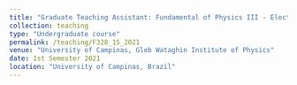 ```yaml
---
title: "Graduate Teaching Assistant: Fundamental of Physics III - Electromagnetism"
collection: teaching
type: "Undergraduate course"
permalink: /teaching/F328_1S_2021
venue: "University of Campinas, Gleb Wataghin Institute of Physics"
date: 1st Semester 2021
location: "University of Campinas, Brazil"
---
```


<!-- This is a description of a teaching experience. You can use markdown like any other post.

Heading 1
======

Heading 2
======

Heading 3
====== -->